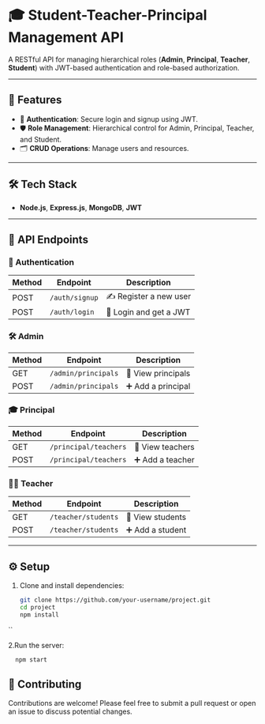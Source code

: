 # 🎓 Student-Teacher-Principal Management API

A RESTful API for managing hierarchical roles (**Admin**, **Principal**, **Teacher**, **Student**) with JWT-based authentication and role-based authorization.

---

## 🚀 Features

- 🔐 **Authentication**: Secure login and signup using JWT.
- 🛡️ **Role Management**: Hierarchical control for Admin, Principal, Teacher, and Student.
- 🗂️ **CRUD Operations**: Manage users and resources.

---

## 🛠️ Tech Stack

- **Node.js**, **Express.js**, **MongoDB**, **JWT**

---

## 🚀 API Endpoints

### 🔐 Authentication
| Method | Endpoint       | Description             |
|--------|----------------|-------------------------|
| POST   | `/auth/signup` | ✍️ Register a new user  |
| POST   | `/auth/login`  | 🔑 Login and get a JWT  |

### 🛠️ Admin
| Method | Endpoint               | Description          |
|--------|------------------------|----------------------|
| GET    | `/admin/principals`    | 👀 View principals   |
| POST   | `/admin/principals`    | ➕ Add a principal    |

### 🎓 Principal
| Method | Endpoint               | Description          |
|--------|------------------------|----------------------|
| GET    | `/principal/teachers`  | 👀 View teachers     |
| POST   | `/principal/teachers`  | ➕ Add a teacher      |

### 👩‍🏫 Teacher
| Method | Endpoint               | Description          |
|--------|------------------------|----------------------|
| GET    | `/teacher/students`    | 👀 View students     |
| POST   | `/teacher/students`    | ➕ Add a student      |

---

## ⚙️ Setup

1. Clone and install dependencies:
   ```bash
   git clone https://github.com/your-username/project.git
   cd project
   npm install
``

2.Run the server:
```bash
  npm start
```

## 🤝 Contributing
Contributions are welcome! Please feel free to submit a pull request or open an issue to discuss potential changes.
